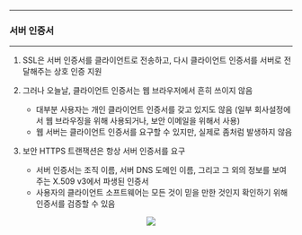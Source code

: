 -----
### 서버 인증서
-----
1. SSL은 서버 인증서를 클라이언트로 전송하고, 다시 클라이언트 인증서를 서버로 전달해주는 상호 인증 지원
2. 그러나 오늘날, 클라이언트 인증서는 웹 브라우저에서 흔히 쓰이지 않음
   - 대부분 사용자는 개인 클라이언트 인증서를 갖고 있지도 않음 (일부 회사설정에서 웹 브라우징을 위해 사용되거나, 보안 이메일을 위해서 사용)
   - 웹 서버는 클라이언트 인증서를 요구할 수 있지만, 실제로 좀처럼 발생하지 않음

3. 보안 HTTPS 트랜잭션은 항상 서버 인증서를 요구
   - 서버 인증서는 조직 이름, 서버 DNS 도메인 이름, 그리고 그 외의 정보를 보여주는 X.509 v3에서 파생된 인증서
   - 사용자의 클라이언트 소프트웨어는 모든 것이 믿을 만한 것인지 확인하기 위해 인증서를 검증할 수 있음
<div align="center">
<img src="https://github.com/user-attachments/assets/3dea6ea9-f106-47bd-80e5-c2c288c47646">
</div>

